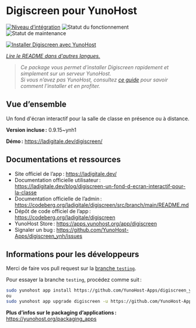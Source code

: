 <!--
Nota bene : ce README est automatiquement généré par <https://github.com/YunoHost/apps/tree/master/tools/readme_generator>
Il NE doit PAS être modifié à la main.
-->

# Digiscreen pour YunoHost

[![Niveau d’intégration](https://dash.yunohost.org/integration/digiscreen.svg)](https://dash.yunohost.org/appci/app/digiscreen) ![Statut du fonctionnement](https://ci-apps.yunohost.org/ci/badges/digiscreen.status.svg) ![Statut de maintenance](https://ci-apps.yunohost.org/ci/badges/digiscreen.maintain.svg)

[![Installer Digiscreen avec YunoHost](https://install-app.yunohost.org/install-with-yunohost.svg)](https://install-app.yunohost.org/?app=digiscreen)

*[Lire le README dans d'autres langues.](./ALL_README.md)*

> *Ce package vous permet d’installer Digiscreen rapidement et simplement sur un serveur YunoHost.*  
> *Si vous n’avez pas YunoHost, consultez [ce guide](https://yunohost.org/install) pour savoir comment l’installer et en profiter.*

## Vue d’ensemble

Un fond d'écran interactif pour la salle de classe en présence ou à distance.


**Version incluse :** 0.9.15~ynh1

**Démo :** <https://ladigitale.dev/digiscreen/>
## Documentations et ressources

- Site officiel de l’app : <https://ladigitale.dev/>
- Documentation officielle utilisateur : <https://ladigitale.dev/blog/digiscreen-un-fond-d-ecran-interactif-pour-la-classe>
- Documentation officielle de l’admin : <https://codeberg.org/ladigitale/digiscreen/src/branch/main/README.md>
- Dépôt de code officiel de l’app : <https://codeberg.org/ladigitale/digiscreen>
- YunoHost Store : <https://apps.yunohost.org/app/digiscreen>
- Signaler un bug : <https://github.com/YunoHost-Apps/digiscreen_ynh/issues>

## Informations pour les développeurs

Merci de faire vos pull request sur la [branche `testing`](https://github.com/YunoHost-Apps/digiscreen_ynh/tree/testing).

Pour essayer la branche `testing`, procédez comme suit :

```bash
sudo yunohost app install https://github.com/YunoHost-Apps/digiscreen_ynh/tree/testing --debug
ou
sudo yunohost app upgrade digiscreen -u https://github.com/YunoHost-Apps/digiscreen_ynh/tree/testing --debug
```

**Plus d’infos sur le packaging d’applications :** <https://yunohost.org/packaging_apps>
